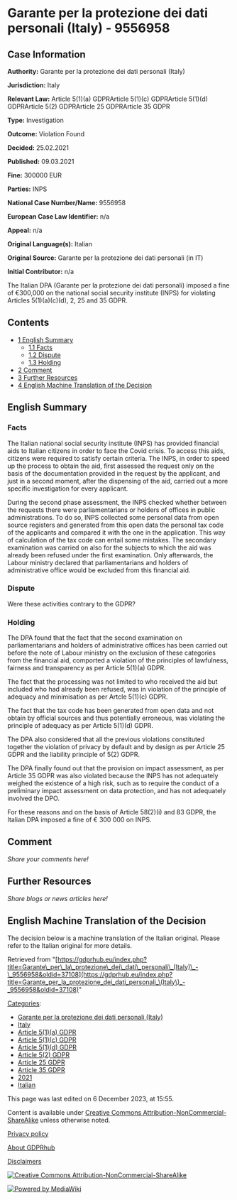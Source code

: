 # Garante per la protezione dei dati personali (Italy) - 9556958

## Case Information

**Authority:** Garante per la protezione dei dati personali (Italy)

**Jurisdiction:** Italy

**Relevant Law:** Article 5(1)(a) GDPRArticle 5(1)(c) GDPRArticle 5(1)(d) GDPRArticle 5(2) GDPRArticle 25 GDPRArticle 35 GDPR

**Type:** Investigation

**Outcome:** Violation Found

**Decided:** 25.02.2021

**Published:** 09.03.2021

**Fine:** 300000 EUR

**Parties:** INPS

**National Case Number/Name:** 9556958

**European Case Law Identifier:** n/a

**Appeal:** n/a

**Original Language(s):** Italian

**Original Source:** Garante per la protezione dei dati personali (in IT)

**Initial Contributor:** n/a

The Italian DPA (Garante per la protezione dei dati personali) imposed a fine of €300,000 on the national social security institute (INPS) for violating Articles 5(1)(a)(c)(d), 2, 25 and 35 GDPR.

## Contents

*   [1 English Summary](#English_Summary)
    *   [1.1 Facts](#Facts)
    *   [1.2 Dispute](#Dispute)
    *   [1.3 Holding](#Holding)
*   [2 Comment](#Comment)
*   [3 Further Resources](#Further_Resources)
*   [4 English Machine Translation of the Decision](#English_Machine_Translation_of_the_Decision)

## English Summary

### Facts

The Italian national social security institute (INPS) has provided financial aids to Italian citizens in order to face the Covid crisis. To access this aids, citizens were required to satisfy certain criteria. The INPS, in order to speed up the process to obtain the aid, first assessed the request only on the basis of the documentation provided in the request by the applicant, and just in a second moment, after the dispensing of the aid, carried out a more specific investigation for every applicant.

During the second phase assessment, the INPS checked whether between the requests there were parliamentarians or holders of offices in public administrations. To do so, INPS collected some personal data from open source registers and generated from this open data the personal tax code of the applicants and compared it with the one in the application. This way of calculation of the tax code can entail some mistakes. The secondary examination was carried on also for the subjects to which the aid was already been refused under the first examination. Only afterwards, the Labour ministry declared that parliamentarians and holders of administrative office would be excluded from this financial aid.

### Dispute

Were these activities contrary to the GDPR?

### Holding

The DPA found that the fact that the second examination on parliamentarians and holders of administrative offices has been carried out before the note of Labour ministry on the exclusion of these categories from the financial aid, comported a violation of the principles of lawfulness, fairness and transparency as per Article 5(1)(a) GDPR.

The fact that the processing was not limited to who received the aid but included who had already been refused, was in violation of the principle of adequacy and minimisation as per Artcle 5(1)(c) GDPR.

The fact that the tax code has been generated from open data and not obtain by official sources and thus potentially erroneous, was violating the principle of adequacy as per Article 5(1)(d) GDPR.

The DPA also considered that all the previous violations constituted together the violation of privacy by default and by design as per Article 25 GDPR and the liability principle of 5(2) GDPR.

The DPA finally found out that the provision on impact assessment, as per Article 35 GDPR was also violated because the INPS has not adequately weighed the existence of a high risk, such as to require the conduct of a preliminary impact assessment on data protection, and has not adequately involved the DPO.

For these reasons and on the basis of Article 58(2)(i) and 83 GDPR, the Italian DPA imposed a fine of € 300 000 on INPS.

## Comment

_Share your comments here!_

## Further Resources

_Share blogs or news articles here!_

## English Machine Translation of the Decision

The decision below is a machine translation of the Italian original. Please refer to the Italian original for more details.

Retrieved from "[https://gdprhub.eu/index.php?title=Garante\_per\_la\_protezione\_dei\_dati\_personali\_(Italy)\_-\_9556958&oldid=37108](https://gdprhub.eu/index.php?title=Garante_per_la_protezione_dei_dati_personali_\(Italy\)_-_9556958&oldid=37108)"

[Categories](/index.php?title=Special:Categories "Special:Categories"):

*   [Garante per la protezione dei dati personali (Italy)](/index.php?title=Category:Garante_per_la_protezione_dei_dati_personali_\(Italy\) "Category:Garante per la protezione dei dati personali (Italy)")
*   [Italy](/index.php?title=Category:Italy "Category:Italy")
*   [Article 5(1)(a) GDPR](/index.php?title=Category:Article_5\(1\)\(a\)_GDPR "Category:Article 5(1)(a) GDPR")
*   [Article 5(1)(c) GDPR](/index.php?title=Category:Article_5\(1\)\(c\)_GDPR "Category:Article 5(1)(c) GDPR")
*   [Article 5(1)(d) GDPR](/index.php?title=Category:Article_5\(1\)\(d\)_GDPR "Category:Article 5(1)(d) GDPR")
*   [Article 5(2) GDPR](/index.php?title=Category:Article_5\(2\)_GDPR "Category:Article 5(2) GDPR")
*   [Article 25 GDPR](/index.php?title=Category:Article_25_GDPR "Category:Article 25 GDPR")
*   [Article 35 GDPR](/index.php?title=Category:Article_35_GDPR "Category:Article 35 GDPR")
*   [2021](/index.php?title=Category:2021 "Category:2021")
*   [Italian](/index.php?title=Category:Italian "Category:Italian")

This page was last edited on 6 December 2023, at 15:55.

Content is available under [Creative Commons Attribution-NonCommercial-ShareAlike](https://creativecommons.org/licenses/by-nc-sa/4.0/) unless otherwise noted.

[Privacy policy](/index.php?title=GDPRhub:Privacy_policy)

[About GDPRhub](/index.php?title=GDPRhub:About)

[Disclaimers](/index.php?title=GDPRhub:General_disclaimer)

[![Creative Commons Attribution-NonCommercial-ShareAlike](/resources/assets/licenses/cc-by-nc-sa.png)](https://creativecommons.org/licenses/by-nc-sa/4.0/)

[![Powered by MediaWiki](/resources/assets/poweredby_mediawiki_88x31.png)](https://www.mediawiki.org/)